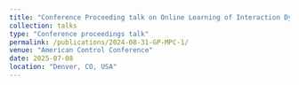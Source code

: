 ```yaml
---
title: "Conference Proceeding talk on Online Learning of Interaction Dynamics with Dual Model Predictive Control for Multi-Agent Systems Using Gaussian Processes"
collection: talks
type: "Conference proceedings talk"
permalink: /publications/2024-08-31-GP-MPC-1/
venue: "American Control Conference"
date: 2025-07-08
location: "Denver, CO, USA"
---
```

